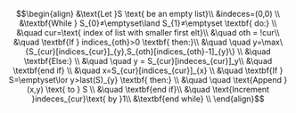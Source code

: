 

$$\begin{align}
&\text{Let }S \text{ be an empty list}\\
&indeces=(0,0) \\
&\textbf{While } S_{0}≠\emptyset\land S_{1}≠\emptyset \textbf{ do:} \\
&\quad cur=\text{ index of list with smaller first elt}\\
&\quad oth = !cur\\
&\quad \textbf{If } indices_{oth}>0 \textbf{ then:}\\
&\quad \quad y=\max\{S_{cur}[indices_{cur}]_{y},S_{oth}[indices_{oth}-1]_{y}\} \\
&\quad \textbf{Else:} \\
&\quad \quad y = S_{cur}[indeces_{cur}]_y\\
&\quad \textbf{end if} \\
&\quad x=S_{cur}[indices_{cur}]_{x} \\
&\quad \textbf{If } S=\emptyset\lor y>last(S)_{y} \textbf{ then:} \\
&\quad \quad \text{Append } (x,y) \text{ to } S \\
&\quad \textbf{end if}\\
&\quad \text{Increment }indeces_{cur}\text{ by }1\\
&\textbf{end while} \\
\end{align}$$
